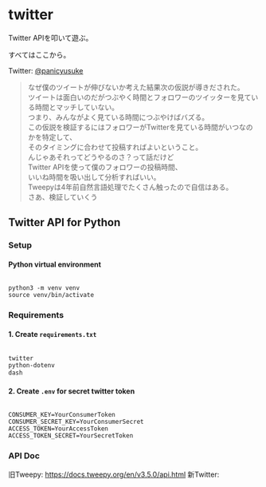 # twitter

Twitter APIを叩いて遊ぶ。

すべてはここから。

Twitter: [@panicyusuke](https://twitter.com/panicyusuke)
> なぜ僕のツイートが伸びないか考えた結果次の仮説が導きだされた。  
ツイートは面白いのだがつぶやく時間とフォロワーのツイッターを見ている時間とマッチしていない。  
つまり、みんながよく見ている時間につぶやけばバズる。  
> この仮説を検証するにはフォロワーがTwitterを見ている時間がいつなのかを特定して、    
> そのタイミングに合わせて投稿すればよいということ。  
んじゃあそれってどうやるのさ？って話だけど  
> Twitter APIを使って僕のフォロワーの投稿時間、  
> いいね時間を吸い出して分析すればいい。  
Tweepyは4年前自然言語処理でたくさん触ったので自信はある。  
さあ、検証していくう

## Twitter API for Python

### Setup 

#### Python virtual environment

```shell

python3 -m venv venv
source venv/bin/activate

```

### Requirements


#### 1. Create `requirements.txt`
```text:requirements.txt

twitter
python-dotenv
dash

```

#### 2. Create `.env` for secret twitter token

```ENV

CONSUMER_KEY=YourConsumerToken
CONSUMER_SECRET_KEY=YourConsumerSecret
ACCESS_TOKEN=YourAccessToken
ACCESS_TOKEN_SECRET=YourSecretToken

```



### API Doc

旧Tweepy: https://docs.tweepy.org/en/v3.5.0/api.html
新Twitter: 